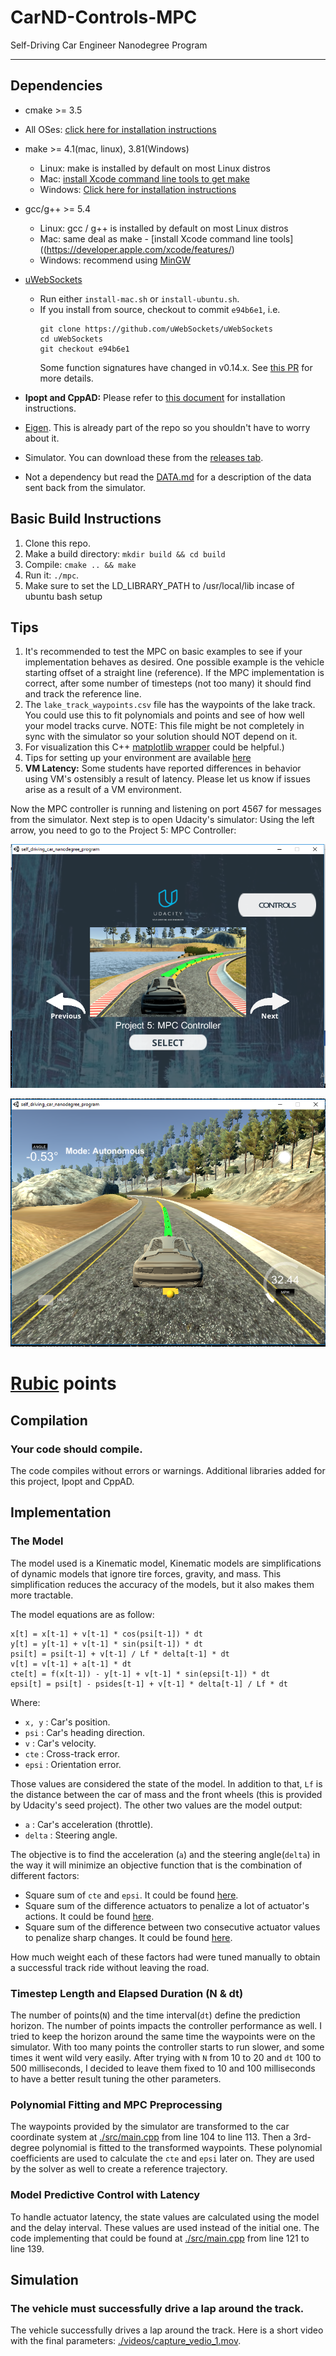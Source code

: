 # CarND-Controls-MPC
Self-Driving Car Engineer Nanodegree Program

---

## Dependencies

* cmake >= 3.5
 * All OSes: [click here for installation instructions](https://cmake.org/install/)
* make >= 4.1(mac, linux), 3.81(Windows)
  * Linux: make is installed by default on most Linux distros
  * Mac: [install Xcode command line tools to get make](https://developer.apple.com/xcode/features/)
  * Windows: [Click here for installation instructions](http://gnuwin32.sourceforge.net/packages/make.htm)
* gcc/g++ >= 5.4
  * Linux: gcc / g++ is installed by default on most Linux distros
  * Mac: same deal as make - [install Xcode command line tools]((https://developer.apple.com/xcode/features/)
  * Windows: recommend using [MinGW](http://www.mingw.org/)
* [uWebSockets](https://github.com/uWebSockets/uWebSockets)
  * Run either `install-mac.sh` or `install-ubuntu.sh`.
  * If you install from source, checkout to commit `e94b6e1`, i.e.
    ```
    git clone https://github.com/uWebSockets/uWebSockets
    cd uWebSockets
    git checkout e94b6e1
    ```
    Some function signatures have changed in v0.14.x. See [this PR](https://github.com/udacity/CarND-MPC-Project/pull/3) for more details.

* **Ipopt and CppAD:** Please refer to [this document](https://github.com/udacity/CarND-MPC-Project/blob/master/install_Ipopt_CppAD.md) for installation instructions.
* [Eigen](http://eigen.tuxfamily.org/index.php?title=Main_Page). This is already part of the repo so you shouldn't have to worry about it.
* Simulator. You can download these from the [releases tab](https://github.com/udacity/self-driving-car-sim/releases).
* Not a dependency but read the [DATA.md](./DATA.md) for a description of the data sent back from the simulator.


## Basic Build Instructions

1. Clone this repo.
2. Make a build directory: `mkdir build && cd build`
3. Compile: `cmake .. && make`
4. Run it: `./mpc`.
5. Make sure to set the LD_LIBRARY_PATH to /usr/local/lib incase of ubuntu bash setup

## Tips

1. It's recommended to test the MPC on basic examples to see if your implementation behaves as desired. One possible example
is the vehicle starting offset of a straight line (reference). If the MPC implementation is correct, after some number of timesteps
(not too many) it should find and track the reference line.
2. The `lake_track_waypoints.csv` file has the waypoints of the lake track. You could use this to fit polynomials and points and see of how well your model tracks curve. NOTE: This file might be not completely in sync with the simulator so your solution should NOT depend on it.
3. For visualization this C++ [matplotlib wrapper](https://github.com/lava/matplotlib-cpp) could be helpful.)
4.  Tips for setting up your environment are available [here](https://classroom.udacity.com/nanodegrees/nd013/parts/40f38239-66b6-46ec-ae68-03afd8a601c8/modules/0949fca6-b379-42af-a919-ee50aa304e6a/lessons/f758c44c-5e40-4e01-93b5-1a82aa4e044f/concepts/23d376c7-0195-4276-bdf0-e02f1f3c665d)
5. **VM Latency:** Some students have reported differences in behavior using VM's ostensibly a result of latency.  Please let us know if issues arise as a result of a VM environment.

Now the MPC controller is running and listening on port 4567 for messages from the simulator. Next step is to open Udacity's simulator:
Using the left arrow, you need to go to the Project 5: MPC Controller:

![Simulator first screen](images/capture_1.png)


![Simulator MPC controller project](images/capture_2.png)


# [Rubic](https://review.udacity.com/#!/rubrics/896/view) points

## Compilation

### Your code should compile.

The code compiles without errors or warnings. Additional libraries added for this project, Ipopt and CppAD.

## Implementation

### The Model

The model used is a Kinematic model, Kinematic models are simplifications of dynamic models that ignore tire forces, gravity, and mass.
This simplification reduces the accuracy of the models, but it also makes them more tractable.

The model equations are as follow:

```
x[t] = x[t-1] + v[t-1] * cos(psi[t-1]) * dt
y[t] = y[t-1] + v[t-1] * sin(psi[t-1]) * dt
psi[t] = psi[t-1] + v[t-1] / Lf * delta[t-1] * dt
v[t] = v[t-1] + a[t-1] * dt
cte[t] = f(x[t-1]) - y[t-1] + v[t-1] * sin(epsi[t-1]) * dt
epsi[t] = psi[t] - psides[t-1] + v[t-1] * delta[t-1] / Lf * dt
```

Where:

- `x, y` : Car's position.
- `psi` : Car's heading direction.
- `v` : Car's velocity.
- `cte` : Cross-track error.
- `epsi` : Orientation error.

Those values are considered the state of the model. In addition to that, `Lf` is the distance between the car of mass and the front wheels (this is provided by Udacity's seed project). The other two values are the model output:

- `a` : Car's acceleration (throttle).
- `delta` : Steering angle.

The objective is to find the acceleration (`a`) and the steering angle(`delta`) in the way it will minimize an objective function that is the combination of different factors:

- Square sum of `cte` and `epsi`. It could be found [here](./src/MPC.cpp#L55).
- Square sum of the difference actuators to penalize a lot of actuator's actions. It could be found [here](./src/MPC.cpp#L62).
- Square sum of the difference between two consecutive actuator values to penalize sharp changes. It could be found [here](./src/MPC.cpp#L69).

How much weight each of these factors had were tuned manually to obtain a successful track ride without leaving the road.

### Timestep Length and Elapsed Duration (N & dt)

The number of points(`N`) and the time interval(`dt`) define the prediction horizon. The number of points impacts the controller performance as well. I tried to keep the horizon around the same time the waypoints were on the simulator. With too many points the controller starts to run slower, and some times it went wild very easily. After trying with `N` from 10 to 20 and `dt` 100 to 500 milliseconds, I decided to leave them fixed to 10 and 100 milliseconds to have a better result tuning the other parameters.

### Polynomial Fitting and MPC Preprocessing

The waypoints provided by the simulator are transformed to the car coordinate system at [./src/main.cpp](./src/main.cpp#L104) from line 104 to line 113. Then a 3rd-degree polynomial is fitted to the transformed waypoints. These polynomial coefficients are used to calculate the `cte` and `epsi` later on. They are used by the solver as well to create a reference trajectory.

### Model Predictive Control with Latency

To handle actuator latency, the state values are calculated using the model and the delay interval. These values are used instead of the initial one. The code implementing that could be found at [./src/main.cpp](./src/main.cpp#L121) from line 121 to line 139.

## Simulation

### The vehicle must successfully drive a lap around the track.

The vehicle successfully drives a lap around the track. Here is a short video with the final parameters: [./videos/capture_vedio_1.mov](./videos/capture_vedio_1.mov).
